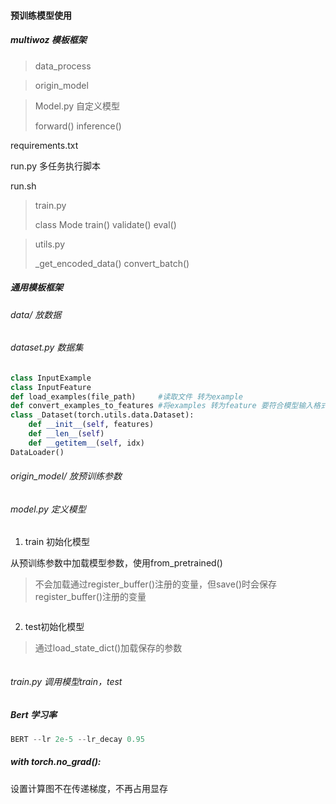#### 预训练模型使用

##### multiwoz 模板框架

> data_process

> origin_model

> Model.py 自定义模型
>
> forward()  inference()

requirements.txt

run.py 多任务执行脚本

run.sh

> train.py
>
> class Mode train() validate() eval()

> utils.py
>
> _get_encoded_data() convert_batch()

##### 通用模板框架

###### data/ 放数据

###### dataset.py 数据集

```python
class InputExample
class InputFeature
def load_examples(file_path)     #读取文件 转为example
def convert_examples_to_features #将examples 转为feature 要符合模型输入格式
class _Dataset(torch.utils.data.Dataset):
    def __init__(self, features)
    def __len__(self)
    def __getitem__(self, idx)
DataLoader()
```

###### origin_model/ 放预训练参数

###### model.py 定义模型

1. train 初始化模型

从预训练参数中加载模型参数，使用from_pretrained()

> 不会加载通过register_buffer()注册的变量，但save()时会保存register_buffer()注册的变量

```python

```

2. test初始化模型

> 通过load_state_dict()加载保存的参数

```python

```

###### train.py 调用模型train，test

##### Bert 学习率

```python
BERT --lr 2e-5 --lr_decay 0.95
```

##### with **torch**.**no_grad**():

设置计算图不在传递梯度，不再占用显存
